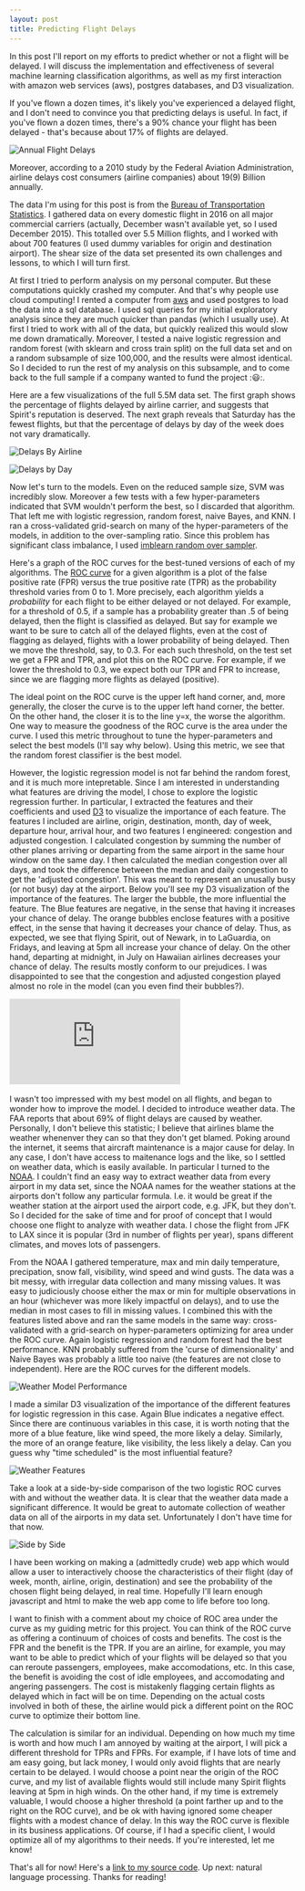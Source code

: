 ```yaml
---
layout: post
title: Predicting Flight Delays
---
```


 In this post I'll report on my efforts to predict whether or not a flight will be delayed. I will discuss the implementation and effectiveness of several machine learning classification algorithms, as well as my first interaction with amazon web services (aws), postgres databases, and D3 visualization.

 If you've flown a dozen times, it's likely you've experienced a delayed flight, and I don't need to convince you that predicting delays is useful. In fact, if you've flown a dozen times, there's a 90% chance your flight has been delayed - that's because about 17% of flights are delayed.

![Annual Flight Delays](link***)

Moreover, according to a 2010 study by the Federal Aviation Administration, airline delays cost consumers (airline companies) about $19 ($9) Billion annually. 

The data I'm using for this post is from the [Bureau of Transportation Statistics](http://www.transtats.bts.gov/DL_SelectFields.asp?Table_ID=236). I gathered data on every domestic flight in 2016 on all major commercial carriers (actually, December wasn't available yet, so I used December 2015). This totalled over 5.5 Million flights, and I worked with about 700 features (I used dummy variables for origin and destination airport). The shear size of the data set presented its own challenges and lessons, to which I will turn first.

At first I tried to perform analysis on my personal computer. But these computations quickly crashed my computer. And that's why people use cloud computing! I rented a computer from [aws](https://aws.amazon.com/) and used postgres to load the data into a sql database. I used sql queries for my initial exploratory analysis since they are much quicker than pandas (which I usually use). At first I tried to work with all of the data, but quickly realized this would slow me down dramatically. Moreover, I tested a naive logistic regression and random forest (with sklearn and cross train split) on the full data set and on a random subsample of size 100,000, and the results were almost identical. So I decided to run the rest of my analysis on this subsample, and to come back to the full sample if a company wanted to fund the project ::smiley::. 

Here are a few visualizations of the full 5.5M data set. The first graph shows the percentage of flights delayed by airline carrier, and suggests that Spirit's reputation is deserved. The next graph reveals that Saturday has the fewest flights, but that the percentage of delays by day of the week does not vary dramatically.

![Delays By Airline](link***)

![Delays by Day](link***)

Now let's turn to the models. Even on the reduced sample size, SVM was incredibly slow. Moreover a few tests with a few hyper-parameters indicated that SVM wouldn't perform the best, so I discarded that algorithm. That left me with logistic regression, random forest, naive Bayes, and KNN. I ran a cross-validated grid-search on many of the hyper-parameters of the models, in addition to the over-sampling ratio. Since this problem has significant class imbalance, I used [imblearn random over sampler](http://contrib.scikit-learn.org/imbalanced-learn/generated/imblearn.over_sampling.RandomOverSampler.html). 

Here's a graph of the ROC curves for the best-tuned versions of each of my algorithms. The [ROC curve](https://en.wikipedia.org/wiki/Receiver_operating_characteristic) for a given algorithm is a plot of the false positive rate (FPR) versus the true positive rate (TPR) as the probability threshold varies from 0 to 1. More precisely, each algorithm yields a *probability* for each flight to be either delayed or not delayed. For example, for a threshold of 0.5, if a sample has a probability greater than .5 of being delayed, then the flight is classified as delayed. But say for example we want to be sure to catch all of the delayed flights, even at the cost of flagging as delayed, flights with a lower probability of being delayed. Then we move the threshold, say, to 0.3. For each such threshold, on the test set we get a FPR and TPR, and plot this on the ROC curve. For example, if we lower the threshold to 0.3, we expect both our TPR and FPR to increase, since we are flagging more flights as delayed (positive).

The ideal point on the ROC curve is the upper left hand corner, and, more generally, the closer the curve is to the upper left hand corner, the better. On the other hand, the closer it is to the line y=x, the worse the algorithm. One way to measure the goodness of the ROC curve is the area under the curve. I used this metric throughout to tune the hyper-parameters and select the best models (I'll say why below). Using this metric, we see that the random forest classifier is the best model.

However, the logistic regression model is not far behind the random forest, and it is much more intepretable. Since I am interested in understanding what features are driving the model, I chose to explore the logistic regression further. In particular, I extracted the features and their coefficients and used [D3](https://d3js.org/) to visualize the importance of each feature. The features I included are airline, origin, destination, month, day of week, departure hour, arrival hour, and two features I engineered: congestion and adjusted congestion. I calculated congestion by summing the number of other planes arriving or departing from the same airport in the same hour window on the same day. I then calculated the median congestion over all days, and took the difference between the median and daily congestion to get the 'adjusted congestion'. This was meant to represent an unusally busy (or not busy) day at the airport. Below you'll see my D3 visualization of the importance of the features. The larger the bubble, the more influential the feature. The Blue features are negative, in the sense that having it increases your chance of delay. The orange bubbles enclose features with a positive effect, in the sense that having it decreases your chance of delay. Thus, as expected, we see that flying Spirit, out of Newark, in to LaGuardia, on Fridays, and leaving at 5pm all increase your chance of delay. On the other hand, departing at midnight, in July on Hawaiian airlines decreases your chance of delay. The results mostly conform to our prejudices. I was disappointed to see that the congestion and adjusted congestion played almost no role in the model (can you even find their bubbles?).

![Feature Importance](https://github.com/michaelaaroncantrell/michaelaaroncantrell.github.io/blob/master/_posts/Flight_Delays/images/All-Bubbles.pdf)

I wasn't too impressed with my best model on all flights, and began to wonder how to improve the model. I decided to introduce weather data. The FAA reports that about 69% of flight delays are caused by weather. Personally, I don't believe this statistic; I believe that airlines blame the weather whenenver they can so that they don't get blamed. Poking around the internet, it seems that aircraft maintenance is a major cause for delay. In any case, I don't have access to maitenance logs and the like, so I settled on weather data, which is easily available. In particular I turned to the [NOAA](https://www7.ncdc.noaa.gov/CDO/cdopoemain.cmd?datasetabbv=DS3505&countryabbv=&georegionabbv=NAMER&resolution=40). I couldn't find an easy way to extract weather data from every airport in my data set, since the NOAA names for the weather stations at the airports don't follow any particular formula. I.e. it would be great if the weather station at the airport used the airport code, e.g. JFK, but they don't. So I decided for the sake of time and for proof of concept that I would choose one flight to analyze with weather data. I chose the flight from JFK to LAX since it is popular (3rd in number of flights per year), spans different climates, and moves lots of passengers.

From the NOAA I gathered temperature, max and min daily temperature, precipation, snow fall, visibility, wind speed and wind gusts. The data was a bit messy, with irregular data collection and many missing values. It was easy to judiciously choose either the max or min for multiple observations in an hour (whichever was more likely impactful on delays), and to use the median in most cases to fill in missing values. I combined this with the features listed above and ran the same models in the same way: cross-validated with a grid-search on hyper-parameters optimizing for area under the ROC curve. Again logistic regression and random forest had the best performance. KNN probably suffered from the 'curse of dimensionality' and Naive Bayes was probably a little too naive (the features are not close to independent). Here are the ROC curves for the different models.

![Weather Model Performance](link***)


I made a similar D3 visualization of the importance of the different features for logistic regression in this case. Again Blue indicates a negative effect. Since there are continuous variables in this case, it is worth noting that the more of a blue feature, like wind speed, the more likely a delay. Similarly, the more of an orange feature, like visibility, the less likely a delay. Can you guess why "time scheduled" is the most influential feature?

![Weather Features](link***)

Take a look at a side-by-side comparison of the two logistic ROC curves with and without the weather data. It is clear that the weather data made a significant difference. It would be great to automate collection of weather data on all of the airports in my data set. Unfortunately I don't have time for that now.

![Side by Side](link***)

I have been working on making a (admittedly crude) web app which would allow a user to interactively choose the characteristics of their flight (day of week, month, airline, origin, destination) and see the probability of the chosen flight being delayed, in real time. Hopefully I'll learn enough javascript and html to make the web app come to life before too long. 

I want to finish with a comment about my choice of ROC area under the curve as my guiding metric for this project. You can think of the ROC curve as offering a continuum of choices of costs and benefits. The cost is the FPR and the benefit is the TPR. If you are an airline, for example, you may want to be able to predict which of your flights will be delayed so that you can reroute passengers, employees, make accomodations, etc. In this case, the benefit is avoiding the cost of idle employees, and accomodating and angering passengers. The cost is mistakenly flagging certain flights as delayed which in fact will be on time. Depending on the actual costs involved in both of these, the airline would pick a different point on the ROC curve to optimize their bottom line.

The calculation is similar for an individual. Depending on how much my time is worth and how much I am annoyed by waiting at the airport, I will pick a different threshold for TPRs and FPRs. For example, if I have lots of time and am easy going, but lack money, I would only avoid flights that are nearly certain to be delayed. I would choose a point near the origin of the ROC curve, and my list of available flights would still include many Spirit flights leaving at 5pm in high winds. On the other hand, if my time is extremely valuable, I would choose a higher threshold (a point farther up and to the right on the ROC curve), and be ok with having ignored some cheaper flights with a modest chance of delay. In this way the ROC curve is flexible in its business applications. Of course, if I had a specific client, I would optimize all of my algorithms to their needs. If you're interested, let me know!

That's all for now! Here's a [link to my source code](link***). Up next: natural language processing. Thanks for reading!